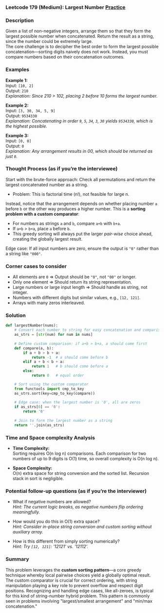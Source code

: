 ### Leetcode 179 (Medium): Largest Number [Practice](https://leetcode.com/problems/largest-number)

### Description  
Given a list of non-negative integers, arrange them so that they form the largest possible number when concatenated. Return the result as a string, since the number could be extremely large.  
The core challenge is to decipher the best order to form the largest possible concatenation—sorting digits naively does not work. Instead, you must compare numbers based on their concatenation outcomes.

### Examples  

**Example 1:**  
Input: `[10, 2]`  
Output: `210`  
*Explanation: Since 210 > 102, placing 2 before 10 forms the largest number.*

**Example 2:**  
Input: `[3, 30, 34, 5, 9]`  
Output: `9534330`  
*Explanation: Concatenating in order `9`, `5`, `34`, `3`, `30` yields `9534330`, which is the highest possible.*

**Example 3:**  
Input: `[0, 0]`  
Output: `0`  
*Explanation: Any arrangement results in 00, which should be returned as just `0`.*

### Thought Process (as if you’re the interviewee)  
Start with the brute-force approach: Check all permutations and return the largest concatenated number as a string.  
- Problem: This is factorial time (n!), not feasible for large n.

Instead, notice that the arrangement depends on whether placing number `a` before `b` or the other way produces a higher number. This is a **sorting problem with a custom comparator**:  
- For numbers as strings `a` and `b`, compare `a+b` with `b+a`.
- If `a+b` > `b+a`, place `a` before `b`.
- This greedy sorting will always put the larger *pair-wise* choice ahead, creating the globally largest result.

Edge case: If all input numbers are zero, ensure the output is `"0"` rather than a string like `"000"`.

### Corner cases to consider  
- All elements are `0` ⇒ Output should be `"0"`, not `"00"` or longer.  
- Only one element ⇒ Should return its string representation.
- Large numbers or large input length ⇒ Should handle as string, not integer.
- Numbers with different digits but similar values, e.g., `[12, 121]`.
- Arrays with many zeros interleaved.

### Solution

```python
def largestNumber(nums):
    # Convert each number to string for easy concatenation and comparison
    as_strs = [str(num) for num in nums]
    
    # Define custom comparison: if a+b > b+a, a should come first
    def compare(a, b):
        if a + b > b + a:
            return -1  # a should come before b
        elif a + b < b + a:
            return 1   # b should come before a
        else:
            return 0   # equal order

    # Sort using the custom comparator
    from functools import cmp_to_key
    as_strs.sort(key=cmp_to_key(compare))
    
    # Edge case: when the largest number is '0', all are zeros
    if as_strs[0] == '0':
        return '0'
    
    # Join to form the largest number as a string
    return ''.join(as_strs)
```

### Time and Space complexity Analysis  

- **Time Complexity:**  
  Sorting requires O(n log n) comparisons. Each comparison for two numbers of up to 9 digits is O(1) time, so overall complexity is O(n log n).
  
- **Space Complexity:**  
  O(n) extra space for string conversion and the sorted list. Recursion stack in sort is negligible.

### Potential follow-up questions (as if you’re the interviewer)  

- What if negative numbers are allowed?  
  *Hint: The current logic breaks, as negative numbers flip ordering meaningfully.*

- How would you do this in O(1) extra space?  
  *Hint: Consider in-place string conversion and custom sorting without auxiliary array.*

- How is this different from simply sorting numerically?  
  *Hint: Try `[12, 121]`: '12121' vs. '12112'.*

### Summary
This problem leverages the **custom sorting pattern**—a core greedy technique whereby local pairwise choices yield a globally optimal result. The custom comparator is crucial for correct ordering, with string manipulation playing a key role to prevent overflow and respect digit positions. Recognizing and handling edge cases, like all-zeroes, is typical for this kind of string-number hybrid problem. This pattern is commonly seen in problems involving "largest/smallest arrangement" and "min/max concatenation."